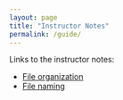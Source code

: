```yaml
---
layout: page
title: "Instructor Notes"
permalink: /guide/
---
```

Links to the instructor notes:
- [File organization](../organization-01-instr-notes.md)
- [File naming](../organization-01-lesson.md)
